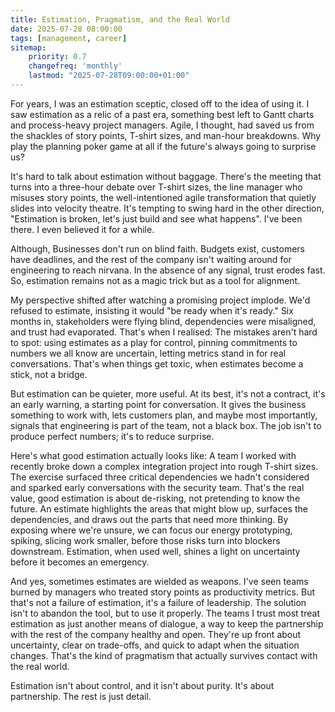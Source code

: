 ```yaml
---
title: Estimation, Pragmatism, and the Real World
date: 2025-07-28 08:00:00
tags: [management, career]
sitemap:
    priority: 0.7
    changefreq: 'monthly'
    lastmod: "2025-07-28T09:00:00+01:00"
---
```


For years, I was an estimation sceptic, closed off to the idea of using it. I saw estimation as a relic of a past era, something best left to Gantt charts and process-heavy project managers. Agile, I thought, had saved us from the shackles of story points, T-shirt sizes, and man-hour breakdowns. Why play the planning poker game at all if the future's always going to surprise us?

It's hard to talk about estimation without baggage. There's the meeting that turns into a three-hour debate over T-shirt sizes, the line manager who misuses story points, the well-intentioned agile transformation that quietly slides into velocity theatre. It's tempting to swing hard in the other direction, "Estimation is broken, let's just build and see what happens". I've been there. I even believed it for a while.

Although, Businesses don't run on blind faith. Budgets exist, customers have deadlines, and the rest of the company isn't waiting around for engineering to reach nirvana. In the absence of any signal, trust erodes fast. So, estimation remains not as a magic trick but as a tool for alignment.

My perspective shifted after watching a promising project implode. We'd refused to estimate, insisting it would "be ready when it's ready." Six months in, stakeholders were flying blind, dependencies were misaligned, and trust had evaporated. That's when I realised: The mistakes aren't hard to spot: using estimates as a play for control, pinning commitments to numbers we all know are uncertain, letting metrics stand in for real conversations. That's when things get toxic, when estimates become a stick, not a bridge.

But estimation can be quieter, more useful. At its best, it's not a contract, it's an early warning, a starting point for conversation. It gives the business something to work with, lets customers plan, and maybe most importantly, signals that engineering is part of the team, not a black box. The job isn't to produce perfect numbers; it's to reduce surprise.

Here's what good estimation actually looks like: A team I worked with recently broke down a complex integration project into rough T-shirt sizes. The exercise surfaced three critical dependencies we hadn't considered and sparked early conversations with the security team. That's the real value, good estimation is about de-risking, not pretending to know the future. An estimate highlights the areas that might blow up, surfaces the dependencies, and draws out the parts that need more thinking. By exposing where we're unsure, we can focus our energy prototyping, spiking, slicing work smaller, before those risks turn into blockers downstream. Estimation, when used well, shines a light on uncertainty before it becomes an emergency.

And yes, sometimes estimates are wielded as weapons. I've seen teams burned by managers who treated story points as productivity metrics. But that's not a failure of estimation, it's a failure of leadership. The solution isn't to abandon the tool, but to use it properly. The teams I trust most treat estimation as just another means of dialogue, a way to keep the partnership with the rest of the company healthy and open. They're up front about uncertainty, clear on trade-offs, and quick to adapt when the situation changes. That's the kind of pragmatism that actually survives contact with the real world.

Estimation isn't about control, and it isn't about purity. It's about partnership. The rest is just detail.
